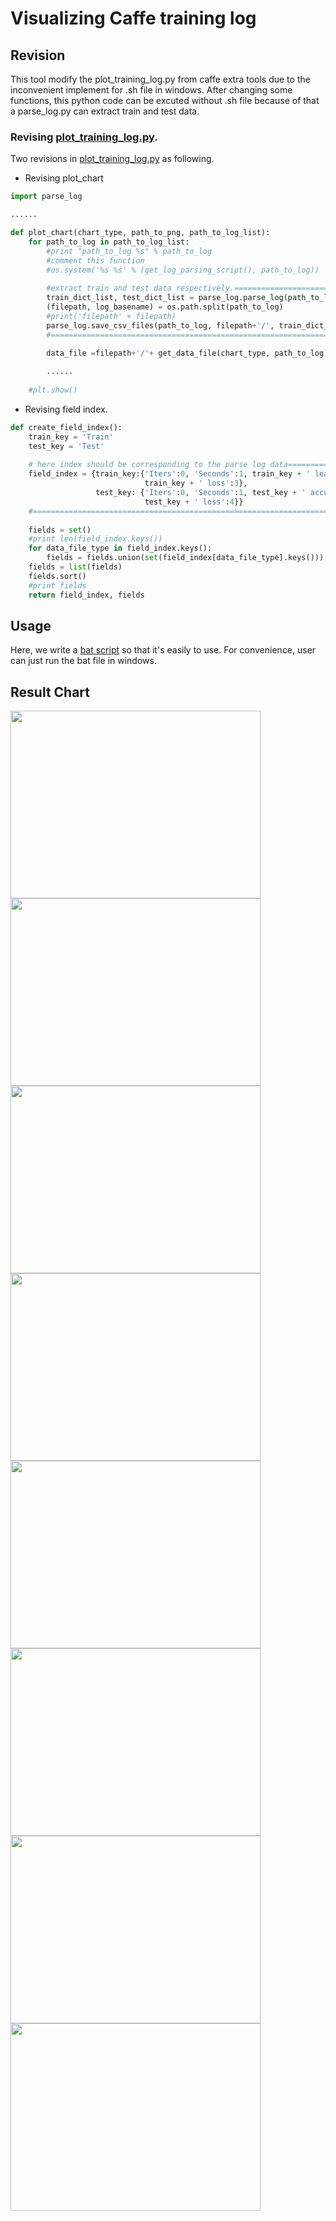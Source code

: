 # Visualizing Caffe training log

## Revision

This tool modify the plot_training_log.py from caffe extra tools due to the inconvenient implement for .sh file in windows.
After changing some functions, this python code can be excuted without .sh file because of that a parse_log.py can extract train and test data.

### Revising [plot_training_log.py](https://github.com/xiaopanlyu/caffe/blob/master/tools/plot_training_log.py).
Two revisions in [plot_training_log.py](https://github.com/xiaopanlyu/caffe/blob/master/tools/plot_training_log.py) as following.

* Revising plot_chart
```python
import parse_log

......

def plot_chart(chart_type, path_to_png, path_to_log_list):
    for path_to_log in path_to_log_list:
        #print "path_to_log %s" % path_to_log
        #comment this function
        #os.system('%s %s' % (get_log_parsing_script(), path_to_log))
        
        #extract train and test data respectively.==========================================
        train_dict_list, test_dict_list = parse_log.parse_log(path_to_log)
        (filepath, log_basename) = os.path.split(path_to_log)
        #print('filepath' + filepath)
        parse_log.save_csv_files(path_to_log, filepath+'/', train_dict_list,test_dict_list)
        #====================================================================

        data_file =filepath+'/'+ get_data_file(chart_type, path_to_log)
        
        ......
      
    #plt.show()
```

* Revising field index.
```python
def create_field_index():
    train_key = 'Train'
    test_key = 'Test'
    
    # here index should be corresponding to the parse log data=============
    field_index = {train_key:{'Iters':0, 'Seconds':1, train_key + ' learning rate':2,
                              train_key + ' loss':3},
                   test_key: {'Iters':0, 'Seconds':1, test_key + ' accuracy':3,
                              test_key + ' loss':4}}
    #======================================================================
    
    fields = set()
    #print len(field_index.keys())
    for data_file_type in field_index.keys():
        fields = fields.union(set(field_index[data_file_type].keys()))
    fields = list(fields)
    fields.sort()
    #print fields
    return field_index, fields
```
## Usage
Here, we write a [bat script](https://github.com/xiaopanlyu/caffe/blob/master/tools/plot_training_log.bat) so that it's easily to use. For convenience, user can just run the bat file in windows.

## Result Chart

<img src="https://github.com/xiaopanlyu/caffe/blob/master/tools/log_chart/Log-LogReg_solver-1.log_0.png" align="left" height="300" width="400" >

<img src="https://github.com/xiaopanlyu/caffe/blob/master/tools/log_chart/Log-LogReg_solver-1.log_1.png" align="left" height="300" width="400" >

<img src="https://github.com/xiaopanlyu/caffe/blob/master/tools/log_chart/Log-LogReg_solver-1.log_2.png" align="left" height="300" width="400" >

<img src="https://github.com/xiaopanlyu/caffe/blob/master/tools/log_chart/Log-LogReg_solver-1.log_3.png" align="left" height="300" width="400" >

<img src="https://github.com/xiaopanlyu/caffe/blob/master/tools/log_chart/Log-LogReg_solver-1.log_4.png" align="left" height="300" width="400" >

<img src="https://github.com/xiaopanlyu/caffe/blob/master/tools/log_chart/Log-LogReg_solver-1.log_5.png" align="left" height="300" width="400" >

<img src="https://github.com/xiaopanlyu/caffe/blob/master/tools/log_chart/Log-LogReg_solver-1.log_6.png" align="left" height="300" width="400" >

<img src="https://github.com/xiaopanlyu/caffe/blob/master/tools/log_chart/Log-LogReg_solver-1.log_7.png" align="left" height="300" width="400" >


